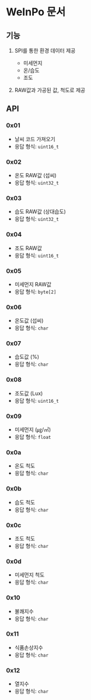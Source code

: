 # WeInPo 문서

## 기능

1. SPI를 통한 환경 데이터 제공
    * 미세먼지
    * 온/습도
    * 조도

2. RAW값과 가공된 값, 척도로 제공

    
## API
  
### 0x01
   * 날씨 코드 가져오기
   * 응답 형식: ```uint16_t```

### 0x02
   * 온도 RAW값 (섭씨)
   * 응답 형식: ```uint32_t```
### 0x03
   * 습도 RAW값 (상대습도)
   * 응답 형식: ```uint32_t```
### 0x04
   * 조도 RAW값
   * 응답 형식: ```uint16_t```
### 0x05
   * 미세먼지 RAW값
   * 응답 형식: ```byte[2]```
        
### 0x06
   * 온도값 (섭씨)
   * 응답 형식: ```char```
### 0x07
   * 습도값 (%)
   * 응답 형식: ```char```
### 0x08
   * 조도값 (Lux)
   * 응답 형식: ```uint16_t```
### 0x09
   * 미세먼지 (㎍/㎥)
   * 응답 형식: ```float```
        
### 0x0a
   * 온도 척도
   * 응답 형식: ```char```
### 0x0b
   * 습도 척도
   * 응답 형식: ```char```
### 0x0c
   * 조도 척도
   * 응답 형식: ```char```
### 0x0d
   * 미세먼지 척도
   * 응답 형식: ```char```

### 0x10
   * 불쾌지수
   * 응답 형식: ```char```
### 0x11
   * 식품손상지수
   * 응답 형식: ```char```
### 0x12
   * 열지수
   * 응답 형식: ```char```
